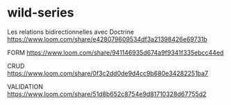 # wild-series
Les relations bidirectionnelles avec Doctrine
https://www.loom.com/share/e428079609534df3a21398426e69731b

FORM
https://www.loom.com/share/941146935d674a9f9341f335ebcc44ed

CRUD
https://www.loom.com/share/0f3c2dd0de9d4cc9b680e34282251ba7

VALIDATION
https://www.loom.com/share/51d8b652c8754e9d81710328d67755d2
